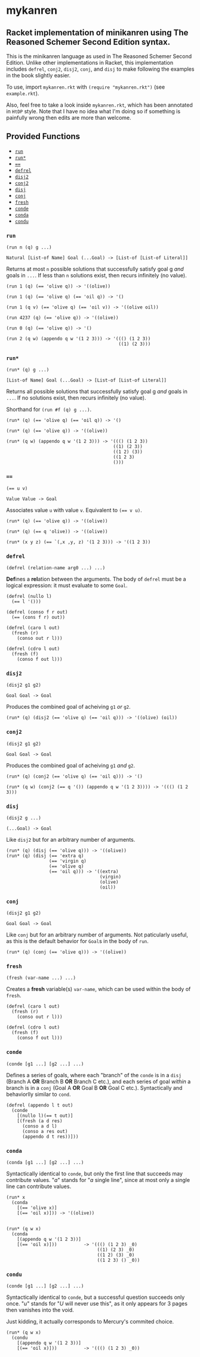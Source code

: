 # mykanren

## Racket implementation of minikanren using The Reasoned Schemer Second Edition syntax.

This is the minikanren language as used in The Reasoned Schemer Second Edition. Unlike other implementations in Racket, this implementation includes `defrel`, `conj2`, `disj2`, `conj`, and `disj` to make following the examples in the book slightly easier.

To use, import `mykanren.rkt` with `(require "mykanren.rkt")` (see `example.rkt`).

Also, feel free to take a look inside `mykanren.rkt`, which has been annotated in `HtDP` style. Note that I have no idea what I'm doing so if something is painfully wrong then edits are more than welcome.

## Provided Functions

- [`run`](#run)
- [`run*`](#run*)
- [`==`](#==)
- [`defrel`](#defrel)
- [`disj2`](#disj2)
- [`conj2`](#conj2)
- [`disj`](#disj)
- [`conj`](#conj)
- [`fresh`](#fresh)
- [`conde`](#conde)
- [`conda`](#conda)
- [`condu`](#condu)

### `run`

`(run n (q) g ...)`

`Natural [List-of Name] Goal (...Goal) -> [List-of [List-of Literal]]`

Returns at most `n` possible solutions that successfully satisfy goal g _and_ goals in `...`. If less than `n` solutions exist, then recurs infinitely (no value).

```Racket
(run 1 (q) (== 'olive q)) -> '((olive))

(run 1 (q) (== 'olive q) (== 'oil q)) -> '()

(run 1 (q v) (== 'olive q) (== 'oil v)) -> '((olive oil))

(run 4237 (q) (== 'olive q)) -> '((olive))

(run 0 (q) (== 'olive q)) -> '()

(run 2 (q w) (appendo q w '(1 2 3))) -> '((() (1 2 3))
                                          ((1) (2 3)))

```

### `run*`

`(run* (q) g ...)`

`[List-of Name] Goal (...Goal) -> [List-of [List-of Literal]]`

Returns all possible solutions that successfully satisfy goal g _and_ goals in `...`. If no solutions exist, then recurs infinitely (no value).

Shorthand for `(run #f (q) g ...)`.

```Racket
(run* (q) (== 'olive q) (== 'oil q)) -> '()

(run* (q) (== 'olive q)) -> '((olive))

(run* (q w) (appendo q w '(1 2 3))) -> '((() (1 2 3))
                                        ((1) (2 3))
                                        ((1 2) (3))
                                        ((1 2 3)
                                        ()))
```

### `==`

`(== u v)`

`Value Value -> Goal`

Associates value `u` with value `v`. Equivalent to `(== v u)`.

```Racket
(run* (q) (== 'olive q)) -> '((olive))

(run* (q) (== q 'olive)) -> '((olive))

(run* (x y z) (== `(,x ,y, z) '(1 2 3))) -> '((1 2 3))
```

### `defrel`

`(defrel (relation-name arg0 ...) ...)`

**Def**ines a **rel**ation between the arguments. The body of `defrel` must be a logical expression: it must evaluate to some `Goal`.

```Racket
(defrel (nullo l)
  (== l '()))

(defrel (conso f r out)
  (== (cons f r) out))

(defrel (caro l out)
  (fresh (r)
    (conso out r l)))

(defrel (cdro l out)
  (fresh (f)
    (conso f out l)))
```

### `disj2`

`(disj2 g1 g2)`

`Goal Goal -> Goal`

Produces the combined goal of acheiving `g1` _or_ `g2`.

```Racket
(run* (q) (disj2 (== 'olive q) (== 'oil q))) -> '((olive) (oil))
```

### `conj2`

`(disj2 g1 g2)`

`Goal Goal -> Goal`

Produces the combined goal of acheiving `g1` _and_ `g2`.

```Racket
(run* (q) (conj2 (== 'olive q) (== 'oil q))) -> '()

(run* (q w) (conj2 (== q '()) (appendo q w '(1 2 3)))) -> '((() (1 2 3)))
```

### `disj`

`(disj2 g ...)`

`(...Goal) -> Goal`

Like `disj2` but for an arbitrary number of arguments.

```Racket
(run* (q) (disj (== 'olive q))) -> '((olive))
(run* (q) (disj (== 'extra q)
                (== 'virgin q)
                (== 'olive q)
                (== 'oil q))) -> '((extra)
                                   (virgin)
                                   (olive)
                                   (oil))
```

### `conj`

`(disj2 g1 g2)`

`Goal Goal -> Goal`

Like `conj` but for an arbitrary number of arguments. Not paticularly useful, as this is the default behavior for `Goal`s in the body of `run`.

```Racket
(run* (q) (conj (== 'olive q))) -> '((olive))
```

### `fresh`

`(fresh (var-name ...) ...)`

Creates a **fresh** variable(s) `var-name`, which can be used within the body of `fresh`.

```Racket
(defrel (caro l out)
  (fresh (r)
    (conso out r l)))

(defrel (cdro l out)
  (fresh (f)
    (conso f out l)))
```

### `conde`

`(conde [g1 ...] [g2 ...] ...)`

Defines a series of goals, where each "branch" of the `conde` is in a `disj` (Branch A **OR** Branch B **OR** Branch C etc.), and each series of goal _within_ a branch is in a `conj` (Goal A **OR** Goal B **OR** Goal C etc.). Syntactically and behaviorlly similar to `cond`.

```Racket
(defrel (appendo l t out)
  (conde
    [(nullo l)(== t out)]
    [(fresh (a d res)
      (conso a d l)
      (conso a res out)
      (appendo d t res))]))
```

### `conda`

`(conda [g1 ...] [g2 ...] ...)`

Syntactically identical to `conde`, but only the first line that succeeds may contribute values. "_a_" stands for "_a_ single line", since at most only a single line can contribute values.

```Racket
(run* x
  (conda
    [(== 'olive x)]
    [(== 'oil x)])) -> '((olive))


(run* (q w x)
  (conda
    [(appendo q w '(1 2 3))]
    [(== 'oil x)]))          -> '((() (1 2 3) _0)
                                  ((1) (2 3) _0)
                                  ((1 2) (3) _0)
                                  ((1 2 3) () _0))
```

### `condu`

`(conde [g1 ...] [g2 ...] ...)`

Syntactically identical to `conde`, but a successful question succeeds only once. "_u_" stands for "_U_ will never *u*se this", as it only appears for 3 pages then vanishes into the void.

Just kidding, it actually corresponds to Mercury's commited choice.

```Racket
(run* (q w x)
  (condu
    [(appendo q w '(1 2 3))]
    [(== 'oil x)]))          -> '((() (1 2 3) _0))

```
